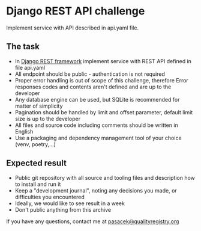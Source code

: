 # Django REST API challenge
Implement service with API described in api.yaml file.

## The task
- In [Django REST framework](https://www.django-rest-framework.org/) implement service with REST API defined in file api.yaml  
- All endpoint should be public - authentication is not required
- Proper error handling is out of scope of this challenge, therefore Error responses codes and contents aren't defined and are up to the developer
- Any database engine can be used, but SQLite is recommended for matter of simplicity
- Pagination should be handled by limit and offset parameter, default limit size is up to the developer
- All files and source code including comments should be written in English
- Use a packaging and dependency management tool of your choice (venv, poetry,...)

## Expected result
- Public git repository with all source and tooling files and description how to install and run it
- Keep a "development journal", noting any decisions you made, or difficulties you encountered
- Ideally, we would like to see result in a week
- Don't public anything from this archive

If you have any questions, contact me at pasacek@qualityregistry.org
